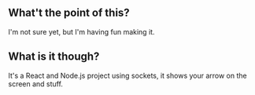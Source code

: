 ## What't the point of this?

I'm not sure yet, but I'm having fun making it.

## What is it though?

It's a React and Node.js project using sockets, it shows your arrow on the screen and stuff.

